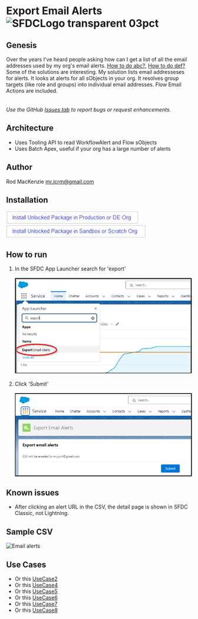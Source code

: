 # Export Email Alerts  ![SFDCLogo transparent 03pct](https://user-images.githubusercontent.com/16543260/233866155-fcd090d8-82cd-49fa-90d7-d2c2f2ee4b00.png)
## Genesis
Over the years I've heard people asking how can I get a list of all the email addresses used by my org's email alerts.  [How to do abc?](https://shit.com), [How to do def?](https://shit.com) Some of the solutions are interesting.  My solution lists email addresseses for alerts. It looks at alerts for all sObjects in your org. It resolves group targets (like role and groups) into individual email addresses.  Flow Email Actions are included.<br>
<br><br>*Use the GitHub [Issues tab](https://github.com/50471736/Export_Email_Alerts/issues) to report bugs or request enhancements.*
## Architecture
- Uses Tooling API to read WorkflowAlert and Flow sObjects
- Uses Batch Apex, useful if your org has a large number of alerts
## Author
Rod MacKenzie mr.jcrm@gmail.com
## Installation
[![Install Unlocked Package in Production](./images/btn-install-unlocked-package-prod-de.png)](https://login.salesforce.com/packaging/installPackage.apexp?p0=04tak00000030Y9AAI)<br>
[![Install Unlocked Package in Sandbox](./images/btn-install-unlocked-package-sandbox-scratch.png)](https://test.salesforce.com/packaging/installPackage.apexp?p0=04tak00000030Y9AAI)<br>
## How to run
1. In the SFDC App Launcher search for 'export'<br>
<br><img src="images/HowToLaunch.png" alt="Alt text" title="Optional title" width="600"/><br><br>
2. Click 'Submit'<br>
<br><img src="images/HowToLaunch2.png" alt="Alt text" title="Optional title" width="600"/>
## Known issues
- After clicking an alert URL in the CSV, the detail page is shown in SFDC Classic, not Lightning.
## Sample CSV
<img width="769" alt="Email alerts" src="https://user-images.githubusercontent.com/16543260/233796850-b12af254-c27e-4de3-ba76-dd4aa726b339.png">

## Use Cases
- Or this [UseCase2](https://success.salesforce.com/answers?id=90630000000gqM7AAI)
- Or this [UseCase4](https://ideas.salesforce.com/s/idea/a0B8W00000GdhyhUAB/allow-tooling-api-to-query-recipients-for-workflow-alerts)
- Or this [UseCase5](https://www.sfdcstuff.com/2020/01/fetch-all-workflow-email-alert-details.html#google_vignette)
- Or this [UseCase6](https://salesforce.stackexchange.com/questions/302616/how-to-query-the-workflowalert-metadata-object)
- Or this [UseCase7](https://trailhead.salesforce.com/trailblazer-community/feed/0D54S00000A7kiySAB)
- Or this [UseCase8](https://ideas.salesforce.com/s/idea/a0B8W00000GdivMUAR/deactivating-users-who-are-used-in-workflows)